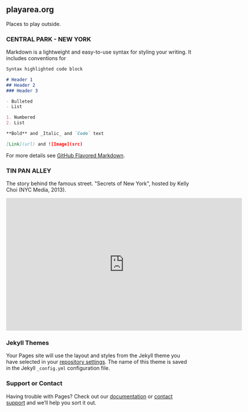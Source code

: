 ## playarea.org
Places to play outside.

### CENTRAL PARK - NEW YORK

Markdown is a lightweight and easy-to-use syntax for styling your writing. It includes conventions for

```markdown
Syntax highlighted code block

# Header 1
## Header 2
### Header 3

- Bulleted
- List

1. Numbered
2. List

**Bold** and _Italic_ and `Code` text

[Link](url) and ![Image](src)
```

For more details see [GitHub Flavored Markdown](https://guides.github.com/features/mastering-markdown/).


### TIN PAN ALLEY

The story behind the famous street. "Secrets of New York", hosted by Kelly Choi (NYC Media, 2013). 

<iframe width="640" height="360" src="https://a002-vod.nyc.gov/html/embedplayer.php?id=2267" frameborder="0" scrolling="no" allowfullscreen="true" webkitallowfullscreen="true" mozallowfullscreen="true" oallowfullscreen="true" msallowfullscreen="true"></iframe>



### Jekyll Themes

Your Pages site will use the layout and styles from the Jekyll theme you have selected in your [repository settings](https://github.com/playarea411/playarea411.github.io/settings). The name of this theme is saved in the Jekyll `_config.yml` configuration file.

### Support or Contact

Having trouble with Pages? Check out our [documentation](https://docs.github.com/categories/github-pages-basics/) or [contact support](https://github.com/contact) and we’ll help you sort it out.
